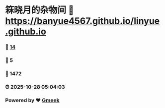 # 箖晓月的杂物间 :link: https://banyue4567.github.io/linyue.github.io 
### :page_facing_up: [14](https://banyue4567.github.io/linyue.github.io/tag.html) 
### :speech_balloon: 5 
### :hibiscus: 1472 
### :alarm_clock: 2025-10-28 05:04:03 
### Powered by :heart: [Gmeek](https://github.com/Meekdai/Gmeek)
